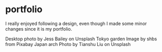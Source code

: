 # portfolio
I really enjoyed following a design, even though I made some minor changes since it is my portfolio.

Desktop photo by Jess Bailey on Unsplash
Tokyo garden Image by shbs from Pixabay 
Japan arch Photo by Tianshu Liu on Unsplash